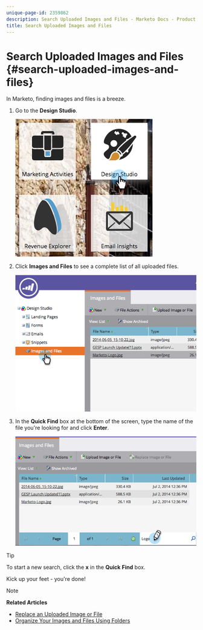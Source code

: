 ```yaml
---
unique-page-id: 2359862
description: Search Uploaded Images and Files - Marketo Docs - Product Documentation
title: Search Uploaded Images and Files
---
```


# Search Uploaded Images and Files {#search-uploaded-images-and-files}

In Marketo, finding images and files is a breeze.

1. Go to the **Design Studio**.

   ![](assets/designstudio-1.png)

1. Click **Images and Files** to see a complete list of all uploaded files. 

   ![](assets/image2014-9-16-11-3a44-3a4.png)

1. In the **Quick Find** box at the bottom of the screen, type the name of the file you're looking for and click **Enter**. 

   ![](assets/image2014-9-16-11-3a46-3a32.png)

>[!TIP]
>
>To start a new search, click the&nbsp;**x**&nbsp;in the&nbsp;**Quick** **Find**&nbsp;box.

Kick up your feet - you're done!

>[!NOTE]
>
>**Related Articles**
>
>* [Replace an Uploaded Image or File](replace-an-uploaded-image-or-file.md)
>* [Organize Your Images and Files Using Folders](organize-your-images-and-files-using-folders.md)
>

